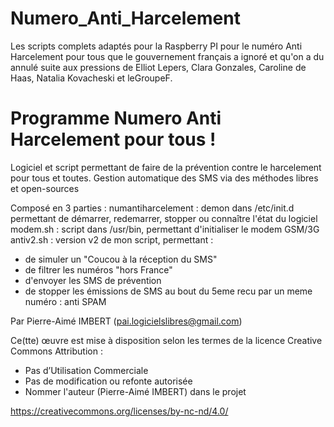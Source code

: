 # Numero_Anti_Harcelement
Les scripts complets adaptés pour la Raspberry PI pour le numéro Anti Harcelement pour tous que le gouvernement français a ignoré et qu'on a du annulé suite aux pressions de Elliot Lepers, Clara Gonzales, Caroline de Haas, Natalia Kovacheski et leGroupeF.

# Programme Numero Anti Harcelement pour tous !
Logiciel et script permettant de faire de la prévention contre le harcelement pour tous et toutes.
Gestion automatique des SMS via des méthodes libres et open-sources

Composé en 3 parties :
numantiharcelement : demon dans /etc/init.d permettant de démarrer, redemarrer, stopper ou connaître l'état du logiciel
modem.sh : script dans /usr/bin, permettant d'initialiser le modem GSM/3G
antiv2.sh : version v2 de mon script, permettant :
- de simuler un "Coucou à la réception du SMS"
- de filtrer les numéros "hors France"
- d'envoyer les SMS de prévention
- de stopper les émissions de SMS au bout du 5eme recu par un meme numéro : anti SPAM

Par Pierre-Aimé IMBERT (pai.logicielslibres@gmail.com)

Ce(tte) œuvre est mise à disposition selon les termes de la licence Creative Commons Attribution :
- Pas d’Utilisation Commerciale
- Pas de modification ou refonte autorisée
- Nommer l'auteur (Pierre-Aimé IMBERT) dans le projet

https://creativecommons.org/licenses/by-nc-nd/4.0/
